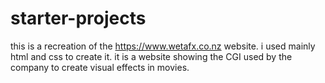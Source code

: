 # starter-projects
this is a recreation of the https://www.wetafx.co.nz website. i used mainly html and css to create it. it is a website showing the CGI used by the company to create visual effects in movies.
